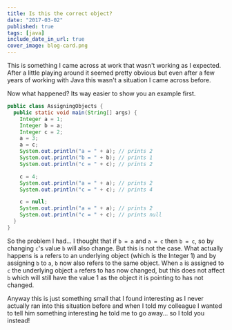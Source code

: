 ```yaml
---
title: Is this the correct object?
date: "2017-03-02"
published: true
tags: [java]
include_date_in_url: true
cover_image: blog-card.png
---
```


This is something I came across at work that wasn't working as I expected. After a little playing around it seemed pretty obvious but even after a few years of working with Java this wasn't a situation I came across before.

Now what happened? Its way easier to show you&nbsp;an example first.

```java
public class AssigningObjects {
  public static void main(String[] args) {
    Integer a = 1;
    Integer b = a;
    Integer c = 2;
    a = 3;
    a = c;
    System.out.println("a = " + a); // prints 2
    System.out.println("b = " + b); // prints 1
    System.out.println("c = " + c); // prints 2

    c = 4;
    System.out.println("a = " + a); // prints 2
    System.out.println("c = " + c); // prints 4

    c = null;
    System.out.println("a = " + a); // prints 2
    System.out.println("c = " + c); // prints null
  }
}
```

So the problem I had... I thought that&nbsp;if `b = a` and `a = c` then `b = c`, so by changing `c`'s value `b` will also change. But this is not the case. What actually happens is `a` refers to an underlying object (which is the Integer 1) and by assigning `b` to `a`, `b` now also refers to the same object. When `a` is assigned to `c` the underlying object `a` refers to has now changed, but this does not affect `b` which will still have the value 1 as the object it is pointing to has not changed.

Anyway this is just something small that I found interesting as I never actually ran into this situation before and when I told my colleague I wanted to tell him something interesting he told me to go away... so I told you instead!